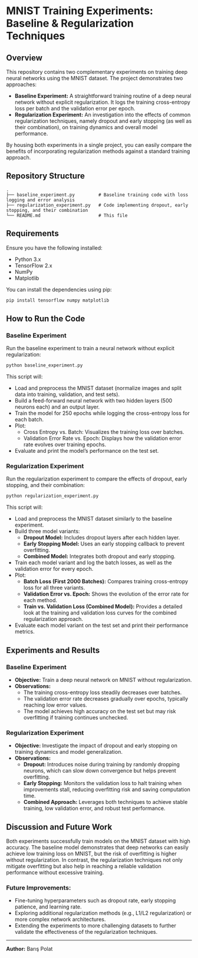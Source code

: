 # MNIST Training Experiments: Baseline & Regularization Techniques

## Overview

This repository contains two complementary experiments on training deep neural networks using the MNIST dataset. The project demonstrates two approaches:

- **Baseline Experiment:** A straightforward training routine of a deep neural network without explicit regularization. It logs the training cross-entropy loss per batch and the validation error per epoch.
- **Regularization Experiment:** An investigation into the effects of common regularization techniques, namely dropout and early stopping (as well as their combination), on training dynamics and overall model performance.

By housing both experiments in a single project, you can easily compare the benefits of incorporating regularization methods against a standard training approach.

## Repository Structure

```
.
├── baseline_experiment.py         # Baseline training code with loss logging and error analysis
├── regularization_experiment.py   # Code implementing dropout, early stopping, and their combination
└── README.md                      # This file
```

## Requirements

Ensure you have the following installed:

- Python 3.x
- TensorFlow 2.x
- NumPy
- Matplotlib

You can install the dependencies using pip:

```sh
pip install tensorflow numpy matplotlib
```

## How to Run the Code

### Baseline Experiment

Run the baseline experiment to train a neural network without explicit regularization:

```sh
python baseline_experiment.py
```

This script will:
- Load and preprocess the MNIST dataset (normalize images and split data into training, validation, and test sets).
- Build a feed-forward neural network with two hidden layers (500 neurons each) and an output layer.
- Train the model for 250 epochs while logging the cross-entropy loss for each batch.
- Plot:
  - Cross Entropy vs. Batch: Visualizes the training loss over batches.
  - Validation Error Rate vs. Epoch: Displays how the validation error rate evolves over training epochs.
- Evaluate and print the model’s performance on the test set.

### Regularization Experiment

Run the regularization experiment to compare the effects of dropout, early stopping, and their combination:

```sh
python regularization_experiment.py
```

This script will:
- Load and preprocess the MNIST dataset similarly to the baseline experiment.
- Build three model variants:
  - **Dropout Model:** Includes dropout layers after each hidden layer.
  - **Early Stopping Model:** Uses an early stopping callback to prevent overfitting.
  - **Combined Model:** Integrates both dropout and early stopping.
- Train each model variant and log the batch losses, as well as the validation error for every epoch.
- Plot:
  - **Batch Loss (First 2000 Batches):** Compares training cross-entropy loss for all three variants.
  - **Validation Error vs. Epoch:** Shows the evolution of the error rate for each method.
  - **Train vs. Validation Loss (Combined Model):** Provides a detailed look at the training and validation loss curves for the combined regularization approach.
- Evaluate each model variant on the test set and print their performance metrics.

## Experiments and Results

### Baseline Experiment

- **Objective:** Train a deep neural network on MNIST without regularization.
- **Observations:**
  - The training cross-entropy loss steadily decreases over batches.
  - The validation error rate decreases gradually over epochs, typically reaching low error values.
  - The model achieves high accuracy on the test set but may risk overfitting if training continues unchecked.

### Regularization Experiment

- **Objective:** Investigate the impact of dropout and early stopping on training dynamics and model generalization.
- **Observations:**
  - **Dropout:** Introduces noise during training by randomly dropping neurons, which can slow down convergence but helps prevent overfitting.
  - **Early Stopping:** Monitors the validation loss to halt training when improvements stall, reducing overfitting risk and saving computation time.
  - **Combined Approach:** Leverages both techniques to achieve stable training, low validation error, and robust test performance.

## Discussion and Future Work

Both experiments successfully train models on the MNIST dataset with high accuracy. The baseline model demonstrates that deep networks can easily achieve low training loss on MNIST, but the risk of overfitting is higher without regularization. In contrast, the regularization techniques not only mitigate overfitting but also help in reaching a reliable validation performance without excessive training.

### Future Improvements:
- Fine-tuning hyperparameters such as dropout rate, early stopping patience, and learning rate.
- Exploring additional regularization methods (e.g., L1/L2 regularization) or more complex network architectures.
- Extending the experiments to more challenging datasets to further validate the effectiveness of the regularization techniques.

---

**Author:** Barış Polat

